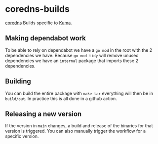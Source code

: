# coredns-builds

[coredns](https://github.com/coredns/coredns) Builds specific to [Kuma](https://github.com/kumahq/kuma).

## Making dependabot work 

To be able to rely on dependabot we have a `go mod` in the root with the 2 dependencies we have. Because `go mod tidy` will remove
unused dependencies we have an `internal` package that imports these 2 dependencies.

## Building

You can build the entire package with `make tar` everything will then be in `build/out`. 
In practice this is all done in a github action.

## Releasing a new version

If the version in `main` changes, a build and release of the binaries for that version is triggered.
You can also manually trigger the workflow for a specific version.
